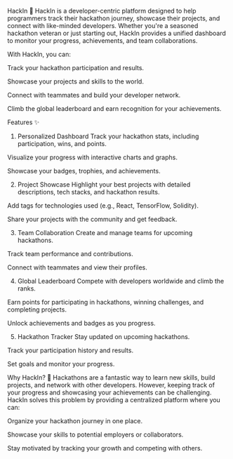 HackIn 🚀
HackIn is a developer-centric platform designed to help programmers track their hackathon journey, showcase their projects, and connect with like-minded developers. Whether you're a seasoned hackathon veteran or just starting out, HackIn provides a unified dashboard to monitor your progress, achievements, and team collaborations.

With HackIn, you can:

Track your hackathon participation and results.

Showcase your projects and skills to the world.

Connect with teammates and build your developer network.

Climb the global leaderboard and earn recognition for your achievements.

Features ✨
1. Personalized Dashboard
Track your hackathon stats, including participation, wins, and points.

Visualize your progress with interactive charts and graphs.

Showcase your badges, trophies, and achievements.

2. Project Showcase
Highlight your best projects with detailed descriptions, tech stacks, and hackathon results.

Add tags for technologies used (e.g., React, TensorFlow, Solidity).

Share your projects with the community and get feedback.

3. Team Collaboration
Create and manage teams for upcoming hackathons.

Track team performance and contributions.

Connect with teammates and view their profiles.

4. Global Leaderboard
Compete with developers worldwide and climb the ranks.

Earn points for participating in hackathons, winning challenges, and completing projects.

Unlock achievements and badges as you progress.

5. Hackathon Tracker
Stay updated on upcoming hackathons.

Track your participation history and results.

Set goals and monitor your progress.

Why HackIn? 🤔
Hackathons are a fantastic way to learn new skills, build projects, and network with other developers. However, keeping track of your progress and showcasing your achievements can be challenging. HackIn solves this problem by providing a centralized platform where you can:

Organize your hackathon journey in one place.

Showcase your skills to potential employers or collaborators.

Stay motivated by tracking your growth and competing with others.
